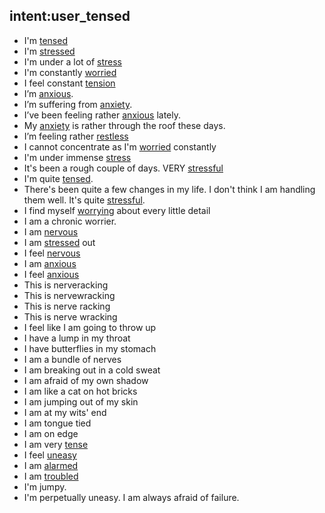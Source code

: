 ## intent:user_tensed
- I'm [tensed](Mood)
- I'm [stressed](Mood)
- I'm under a lot of [stress](Mood)
- I'm constantly [worried](Mood)
- I feel constant [tension](Mood)
- I’m [anxious](Mood).
- I’m suffering from [anxiety](Mood).
- I’ve been feeling rather [anxious](Mood) lately.
- My [anxiety](Mood) is rather through the roof these days.
- I’m feeling rather [restless](Mood)
- I cannot concentrate as I'm [worried](Mood) constantly
- I'm under immense [stress](Mood)
- It's been a rough couple of days. VERY [stressful](Mood)
- I'm quite [tensed](Mood).
- There's been quite a few changes in my life. I don't think I am handling them well. It's quite [stressful](Mood).
- I find myself [worrying](Mood) about every little detail
- I am a chronic worrier.
- I am [nervous](Mood)
- I am [stressed](Mood) out
- I feel [nervous](Mood)
- I am [anxious](Mood)
- I feel [anxious](Mood)
- This is nerveracking
- This is nervewracking 
- This is nerve racking 
- This is nerve wracking 
- I feel like I am going to throw up
- I have a lump in my throat
- I have butterflies in my stomach
- I am a bundle of nerves
- I am breaking out in a cold sweat
- I am afraid of my own shadow
- I am like a cat on hot bricks
- I am jumping out of my skin
- I am at my wits' end
- I am tongue tied
- I am on edge
- I am very [tense](Mood)
- I feel [uneasy](Mood)
- I am [alarmed](Mood)
- I am [troubled](Mood) 
- I'm jumpy.
- I'm perpetually uneasy. I am always afraid of failure.
